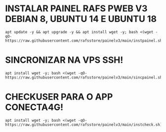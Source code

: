 # INSTALAR PAINEL RAFS PWEB V3 DEBIAN 8, UBUNTU 14 E UBUNTU 18
```
apt update -y && apt upgrade -y && apt install wget -y; bash <(wget -qO- https://raw.githubusercontent.com/rafsstore/painelv3/main/instpainel.sh)
```

# SINCRONIZAR NA VPS SSH!
```
apt install wget -y; bash <(wget -qO- https://raw.githubusercontent.com/rafsstore/painelv3/main/sincpainel.sh)
```

# CHECKUSER PARA O APP CONECTA4G!
```
apt install wget -y; bash <(wget -qO- https://raw.githubusercontent.com/rafsstore/painelv3/main/instcheck.sh)
```
